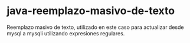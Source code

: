 # java-reemplazo-masivo-de-texto
Reemplazo masivo de texto, utilizado en este caso para actualizar desde mysql a mysqli utilizando expresiones regulares.
